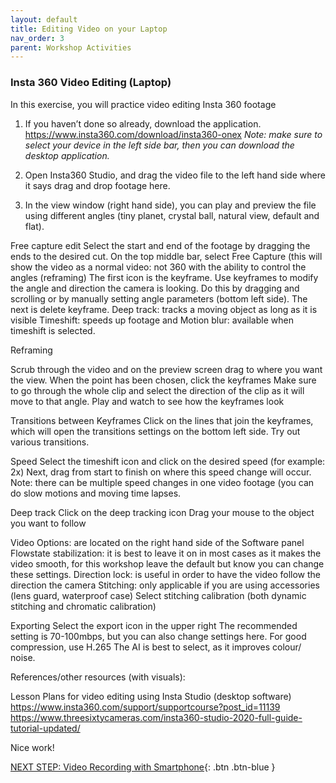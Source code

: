 ```yaml
---
layout: default
title: Editing Video on your Laptop
nav_order: 3
parent: Workshop Activities
---
```


### Insta 360 Video Editing (Laptop)
In this exercise, you will practice video editing Insta 360 footage 

1. If you haven’t done so already, download the application. https://www.insta360.com/download/insta360-onex 
_Note: make sure to select your device in the left side bar, then you can download the desktop application._

2. Open Insta360 Studio, and drag the video file to the left hand side where it says drag and drop footage here.

3. In the view window (right hand side), you can play and preview the file using different angles (tiny planet, crystal ball, natural view, default and flat).

Free capture edit
Select the start and end of the footage by dragging the ends to the desired cut.
On the top middle bar, select Free Capture (this will show the video as a normal video: not 360 with the ability to control the angles (reframing)
The first icon is the keyframe. Use keyframes to modify the angle and direction the camera is looking. Do this by dragging and scrolling or by manually setting angle parameters (bottom left side). 
The next is delete keyframe.
Deep track: tracks a moving object as long as it is visible
Timeshift: speeds up footage and Motion blur: available when timeshift is selected. 

Reframing

Scrub through the video and on the preview screen drag to where you want the view.
When the point has been chosen, click the keyframes 
Make sure to go through the whole clip and select the direction of the clip as it will move to that angle.
Play and watch to see how the keyframes look

Transitions between Keyframes
Click on the lines that join the keyframes, which will open the transitions settings on the bottom left side.
Try out various transitions.

Speed
Select the timeshift icon and click on the desired speed (for example: 2x)
Next, drag from start to finish on where this speed change will occur.
Note: there can be multiple speed changes in one video footage (you can do slow motions and moving time lapses. 

Deep track
Click on the deep tracking icon
Drag your mouse to the object you want to follow

Video Options: are located on the right hand side of the Software panel
Flowstate stabilization: it is best to leave it on in most cases as it makes the video smooth,  for this workshop leave the default but know you can change these settings.
Direction lock: is useful in order to have the video follow the direction the camera
Stitching: only applicable if you are using accessories (lens guard, waterproof case)
Select stitching calibration (both dynamic stitching and chromatic calibration) 

Exporting
Select the export icon in the upper right
The recommended setting is 70-100mbps, but you can also change settings here.
For good compression, use H.265
The AI is best to select, as it improves colour/ noise.

References/other resources (with visuals):

Lesson Plans for video editing using Insta Studio (desktop software)
https://www.insta360.com/support/supportcourse?post_id=11139 
https://www.threesixtycameras.com/insta360-studio-2020-full-guide-tutorial-updated/ 

Nice work!

[NEXT STEP: Video Recording with Smartphone](video-recording-smartphone.html){: .btn .btn-blue }
